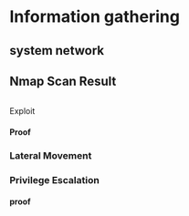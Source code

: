 # Information gathering

## system network



## Nmap Scan Result

``` bash

```

Exploit



#### Proof



### Lateral Movement



### Privilege Escalation



#### proof


